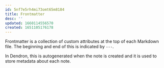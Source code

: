```yaml
---
id: 5nf7e5rh4mi73omt65m8184
title: Frontmatter
desc: ''
updated: 1660114556570
created: 1651105176178
---
```


Frontmatter is a collection of custom attributes at the top of each Markdown file. The beginning and end of this is indicated by `---`.

In Dendron, this is autogenerated when the note is created and it is used to store metadata about each note.